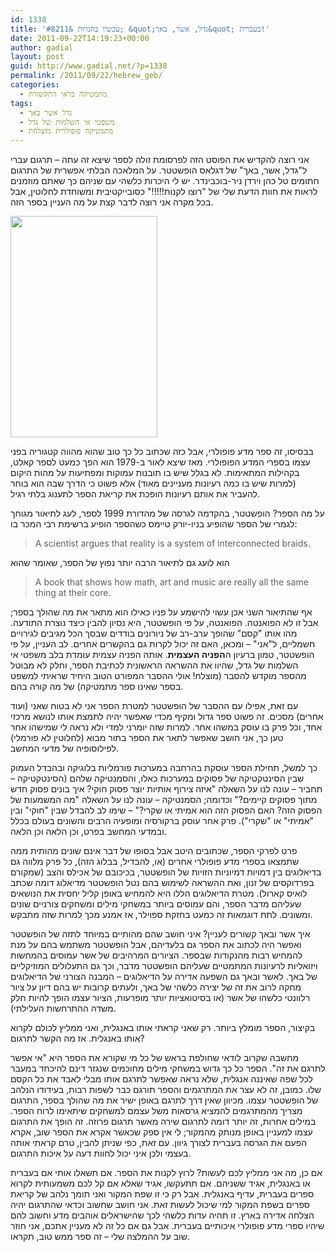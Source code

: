 ```yaml
---
id: 1338
title: 'עכשיו בחנויות &#8211; &quot;גדל, אשר, באך&quot; בעברית!'
date: 2011-09-22T14:19:23+00:00
author: gadial
layout: post
guid: http://www.gadial.net/?p=1338
permalink: /2011/09/22/hebrew_geb/
categories:
  - מתמטיקה בראי התקשורת
tags:
  - גדל אשר באך
  - משפטי אי השלמות של גדל
  - מתמטיקה פופולרית מוצלחת
---
```

אני רוצה להקדיש את הפוסט הזה לפרסומת זולה לספר שיצא זה עתה &#8211; תרגום עברי ל"גדל, אשר, באך" של דגלאס הופשטטר. על המלאכה הבלתי אפשרית של התרגום חתומים טל כהן וירדן ניר-בוכבינדר. יש לי היכרות כלשהי עם שניהם כך שאתם מוזמנים לראות את חוות הדעת שלי של "רוצו לקנות!!!!!" כסובייקטיבית ומשוחדת לחלוטין, אבל בכל מקרה אני רוצה לדבר קצת על מה העניין בספר הזה.

<img class="alignnone" title="גדל אשר באך" src="http://www.haayal.co.il/images/3374-1.jpg" alt="" width="235" height="354" /> 

בבסיסו, זה ספר מדע פופולרי, אבל כזה שכתוב כל כך טוב שהוא מהווה קטגוריה בפני עצמו בספרי המדע הפופולרי. מאז שיצא לאור ב-1979 הוא הפך כמעט לספר קאלט, בקהילות המתאימות. לא בגלל שיש בו תובנות עמוקות ומפתיעות על מהות היקום (למרות שיש בו כמה רעיונות מעניינים מאוד) אלא פשוט כי הדרך שבה הוא בוחר להעביר את אותם רעיונות הופכת את קריאת הספר לתענוג בלתי רגיל.

על מה הספר? הופשטטר, בהקדמה לגרסה של מהדורת 1999 לספר, לעג לתיאור מגוחך לגמרי של הספר שהופיע בניו-יורק טיימס כשהספר הופיע ברשימת רבי המכר בו:

> <p dir="ltr">
>   A scientist argues that reality is a system of interconnected braids.
> </p>

הוא לועג גם לתיאור הרבה יותר נפוץ של הספר, שאומר שהוא

> <p dir="ltr">
>   A book that shows how math, art and music are really all the same thing at their core.
> </p>

אף שהתיאור השני אכן עשוי להישמע על פניו כאילו הוא מתאר את מה שהולך בספר; אבל זו לא הפואנטה. הפואנטה, על פי הופשטטר, היא נסיון להבין כיצד נוצרת התודעה. מהו אותו "קסם" שהופך ערב-רב של ניורונים בודדים שבסך הכל מגיבים לגירויים חשמליים, ל"אני" &#8211; ומכאן, האם זה יכול לקרות גם בהקשרים אחרים. לב העניין, על פי הופשטטר, טמון ברעיון ה**הפניה העצמית**. אותה הפניה עצמית עומדת בלב משפטי אי השלמות של גדל, שהיוו את ההשראה הראשונית לכתיבת הספר, וחלק לא מבוטל מהספר מוקדש להסבר (מוצלח! אולי ההסבר המפורט הטוב היחיד שראיתי למשפט בספר שאינו ספר מתמטיקה) של מה קורה בהם.

עם זאת, אפילו עם ההסבר של הופשטטר למטרת הספר אני לא בטוח שאני (ועוד אחרים) מסכים. זה פשוט ספר גדול ומקיף מכדי שאפשר יהיה לתמצת אותו לנושא מרכזי אחד, וכל פרק בו עוסק במשהו אחר. למרות שזה יומרני למדי ולא נראה לי שמישהו אחר טען כך, אני חושב שאפשר לתאר את הספר בתור מבוא (לחלוטין לא פורמלי) לפילוסופיה של מדעי המחשב.

כך למשל, תחילת הספר עוסקת בהרחבה במערכות פורמליות בלוגיקה ובהבדל העמוק שבין הסינטקטיקה של פסוקים במערכות כאלו, והסמנטיקה שלהם (הסינטקטיקה &#8211; תחביר &#8211; עונה לנו על השאלה "איזה צירוף אותיות יוצר פסוק חוקי? איך בונים פסוק חדש מתוך פסוקים קיימים?" וכדומה; הסמנטיקה &#8211; עונה לנו על השאלה "מה המשמעות של הפסוק הזה? האם הפסוק הזה הוא אמיתי או שקרי?" &#8211; שימו לב להבדל שבין "חוקי" ובין "אמיתי" או "שקרי"). פרק אחר עוסק ברקורסיה ומופעיה הרבים והשונים בעולם בכלל ובמדעי המחשב בפרט, וכן הלאה וכן הלאה.

פרט לפרקי הספר, שכתובים היטב אבל בסופו של דבר אינם שונים מהותית ממה שתמצאו בספרי מדע פופולרי אחרים (או, להבדיל, בבלוג הזה), כל פרק מלווה גם בדיאלוגים בין דמויות דמיוניות הזויות של הופשטטר, בכיכובם של אכילס והצב (שמקורם בפרדוקסים של זנון, ואת ההשראה לשימוש בהם נטל הופשטטר מדיאלוג דומה שכתב לואיס קארול). מטרת הדיאלוגים הללו היא להמחיש באופן קליל יחסית את הנושאים שעליהם מדבר הספר, והם עמוסים ביותר במשחקי מילים ומשחקים צורניים שונים ומשונים. לתת דוגמאות זה כמעט בחזקת ספוילר, אז אמנע מכך למרות שזה מתבקש.

איך אשר ובאך קשורים לעניין? איני חושב שהם מהותיים במיוחד לתזה של הופשטטר ואפשר היה לכתוב את הספר גם בלעדיהם, אבל הופשטטר משתמש בהם על מנת להמחיש רבות מהנקודות שבספר. הציורים המרהיבים של אשר עמוסים בהמחשות ויזואליות לרעיונות המתמטיים שעליהם הופשטטר מדבר, וכך גם התעלולים המוזיקליים של באך. לאשר ובאך גם השפעה אדירה על הדיאלוגים &#8211; המבנה הצורני של הדיאלוגים מחקה לרוב את זה של יצירה כלשהי של באך, ולעתים קרובות יש בהם דיון על ציור רלוונטי כלשהו של אשר (או בסיטואציות יותר מופרעות, הציור עצמו הופך להיות חלק משדה ההתרחשות העלילתי).

בקיצור, הספר מומלץ ביותר. רק שאני קראתי אותו באנגלית, ואני ממליץ לכולם לקרוא אותו באנגלית. אז מה הקשר לתרגום?

מחשבה שקרוב לודאי שחולפת בראש של כל מי שקורא את הספר היא "אי אפשר לתרגם את זה". הספר כל כך גדוש במשחקי מילים מחוכמים שנגזר דינם להיכחד במעבר לכל שפה שאיננה אנגלית, שלא נראה שאפשר לתרגם אותו מבלי לאבד את כל הקסם שלו. כמובן, זה לא עצר את המתרגמים והספר תורגם כבר לשפות רבות, בעידודו הנלהב של הופשטטר עצמו. מכיוון שאין דרך לתרגם באופן ישיר את מה שהולך בספר, התרגום מצריך מהמתרגמים להמציא גרסאות משל עצמם למשחקים שיתאימו לרוח הספר. במילים אחרות, זה יותר דומה לתרגום שירה מאשר תרגום פרוזה. זה הופך את התרגום עצמו למעניין באופן מנותק מהמקור; לי אין ספק שכאשר אקרא את הספר שוב, אקרא הפעם את הגרסה בעברית לצורך גיוון. עם זאת, כפי שניתן להבין, טרם קראתי אותה בעצמי ולכן איני יכול לחוות דעה על איכות התרגום.

אם כן, מה אני ממליץ לכם לעשות? לרוץ לקנות את הספר. אם תשאלו אותי אם בעברית או באנגלית, אגיד ששניהם. אם תתעקשו, אגיד שאלא אם קל לכם משמעותית לקרוא ספרים בעברית, עדיף באנגלית. אבל רק כי זו שפת המקור ואני תומך נלהב של קריאת ספרים בשפת המקור למי שיכול לעשות זאת. אני חושב שחשוב וכדאי שהתרגום יהיה הצלחה אדירה בארץ. זו תהיה עדות כלשהי לכך שהישראלים אוהבים מדע וחשוב להם שיהיו ספרי מדע פופולרי איכותיים בעברית. אבל גם אם כל זה לא מעניין אתכם, אני חוזר שוב על ההמלצה שלי &#8211; זה ספר ממש טוב, תקראו.